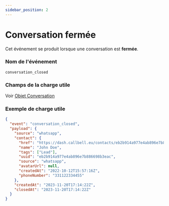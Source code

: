 ```yaml
---
sidebar_position: 2
---
```


# Conversation fermée

Cet événement se produit lorsque une conversation est **fermée**.

### Nom de l'événement

`conversation_closed`

### Champs de la charge utile

Voir [Objet Conversation](/api/reference/object_types/conversation)

### Exemple de charge utile

```json title=payload.json
{
  "event": "conversation_closed",
  "payload": {
    "source": "whatsapp",
    "contact": {
      "href": "https://dash.callbell.eu/contacts/eb2b914a977e4ab896e7b886698b3eac",
      "name": "John Doe",
      "tags": ["Lead"],
      "uuid": "eb2b914a977e4ab896e7b886698b3eac",
      "source": "whatsapp",
      "avatarUrl": null,
      "createdAt": "2022-10-12T15:57:16Z",
      "phoneNumber": "331122334455"
    },
    "createdAt": "2023-11-20T17:14:22Z",
    "closedAt": "2023-11-20T17:14:22Z"
  }
}
```